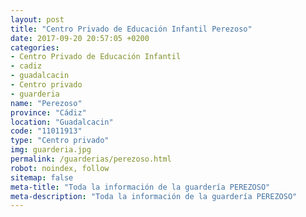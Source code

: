 ```yaml
---
layout: post
title: "Centro Privado de Educación Infantil Perezoso"
date: 2017-09-20 20:57:05 +0200
categories:
- Centro Privado de Educación Infantil
- cadiz
- guadalcacin
- Centro privado
- guarderia
name: "Perezoso"
province: "Cádiz"
location: "Guadalcacin"
code: "11011913"
type: "Centro privado"
img: guarderia.jpg
permalink: /guarderias/perezoso.html
robot: noindex, follow
sitemap: false
meta-title: "Toda la información de la guardería PEREZOSO"
meta-description: "Toda la información de la guardería PEREZOSO"
---
```


